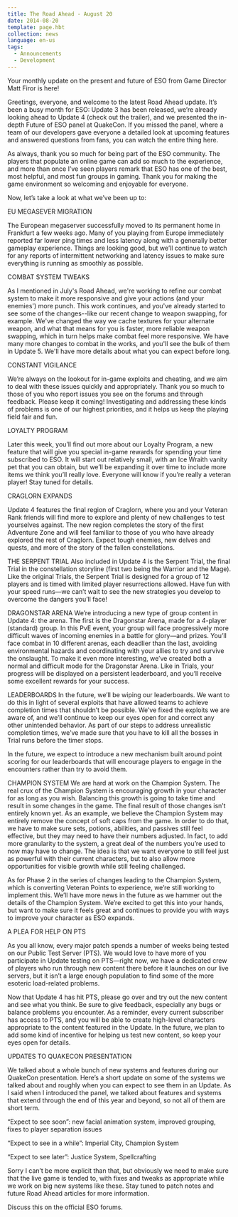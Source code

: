 ```yaml
---
title: The Road Ahead - August 20
date: 2014-08-20
template: page.hbt
collection: news
language: en-us
tags:
  - Announcements
  - Development
---
```


Your monthly update on the present and future of ESO from Game Director Matt Firor is here!

Greetings, everyone, and welcome to the latest Road Ahead update. It’s been a busy month for ESO: Update 3 has been released, we’re already looking ahead to Update 4 (check out the trailer), and we presented the in-depth Future of ESO panel at QuakeCon. If you missed the panel, where a team of our developers gave everyone a detailed look at upcoming features and answered questions from fans, you can watch the entire thing here.

As always, thank you so much for being part of the ESO community. The players that populate an online game can add so much to the experience, and more than once I’ve seen players remark that ESO has one of the best, most helpful, and most fun groups in gaming. Thank you for making the game environment so welcoming and enjoyable for everyone.

Now, let’s take a look at what we’ve been up to:

EU MEGASEVER MIGRATION

The European megaserver successfully moved to its permanent home in Frankfurt a few weeks ago. Many of you playing from Europe immediately reported far lower ping times and less latency along with a generally better gameplay experience. Things are looking good, but we’ll continue to watch for any reports of intermittent networking and latency issues to make sure everything is running as smoothly as possible.

COMBAT SYSTEM TWEAKS

As I mentioned in July's Road Ahead, we're working to refine our combat system to make it more responsive and give your actions (and your enemies') more punch. This work continues, and you've already started to see some of the changes--like our recent change to weapon swapping, for example. We've changed the way we cache textures for your alternate weapon, and what that means for you is faster, more reliable weapon swapping, which in turn helps make combat feel more responsive. We have many more changes to combat in the works, and you'll see the bulk of them in Update 5. We'll have more details about what you can expect before long.

CONSTANT VIGILANCE

We’re always on the lookout for in-game exploits and cheating, and we aim to deal with these issues quickly and appropriately. Thank you so much to those of you who report issues you see on the forums and through feedback. Please keep it coming! Investigating and addressing these kinds of problems is one of our highest priorities, and it helps us keep the playing field fair and fun.


LOYALTY PROGRAM

Later this week, you’ll find out more about our Loyalty Program, a new feature that will give you special in-game rewards for spending your time subscribed to ESO. It will start out relatively small, with an Ice Wraith vanity pet that you can obtain, but we’ll be expanding it over time to include more items we think you’ll really love. Everyone will know if you’re really a veteran player! Stay tuned for details.

CRAGLORN EXPANDS

Update 4 features the final region of Craglorn, where you and your Veteran Rank friends will find more to explore and plenty of new challenges to test yourselves against. The new region completes the story of the first Adventure Zone and will feel familiar to those of you who have already explored the rest of Craglorn. Expect tough enemies, new delves and quests, and more of the story of the fallen constellations.

THE SERPENT TRIAL
Also included in Update 4 is the Serpent Trial, the final Trial in the constellation storyline (first two being the Warrior and the Mage). Like the original Trials, the Serpent Trial is designed for a group of 12 players and is timed with limited player resurrections allowed. Have fun with your speed runs—we can’t wait to see the new strategies you develop to overcome the dangers you’ll face!

DRAGONSTAR ARENA
We’re introducing a new type of group content in Update 4: the arena. The first is the Dragonstar Arena, made for a 4-player (standard) group. In this PvE event, your group will face progressively more difficult waves of incoming enemies in a battle for glory—and prizes. You’ll face combat in 10 different arenas, each deadlier than the last, avoiding environmental hazards and coordinating with your allies to try and survive the onslaught. To make it even more interesting, we’ve created both a normal and difficult mode for the Dragonstar Arena. Like in Trials, your progress will be displayed on a persistent leaderboard, and you’ll receive some excellent rewards for your success.

LEADERBOARDS
In the future, we’ll be wiping our leaderboards. We want to do this in light of several exploits that have allowed teams to achieve completion times that shouldn’t be possible. We’ve fixed the exploits we are aware of, and we’ll continue to keep our eyes open for and correct any other unintended behavior. As part of our steps to address unrealistic completion times, we’ve made sure that you have to kill all the bosses in Trial runs before the timer stops.

In the future, we expect to introduce a new mechanism built around point scoring for our leaderboards that will encourage players to engage in the encounters rather than try to avoid them.

CHAMPION SYSTEM
We are hard at work on the Champion System. The real crux of the Champion System is encouraging growth in your character for as long as you wish. Balancing this growth is going to take time and result in some changes in the game. The final result of those changes isn’t entirely known yet. As an example, we believe the Champion System may entirely remove the concept of soft caps from the game. In order to do that, we have to make sure sets, potions, abilities, and passives still feel effective, but they may need to have their numbers adjusted. In fact, to add more granularity to the system, a great deal of the numbers you’re used to now may have to change. The idea is that we want everyone to still feel just as powerful with their current characters, but to also allow more opportunities for visible growth while still feeling challenged.

As for Phase 2 in the series of changes leading to the Champion System, which is converting Veteran Points to experience, we’re still working to implement this. We’ll have more news in the future as we hammer out the details of the Champion System. We’re excited to get this into your hands, but want to make sure it feels great and continues to provide you with ways to improve your character as ESO expands.

A PLEA FOR HELP ON PTS

As you all know, every major patch spends a number of weeks being tested on our Public Test Server (PTS). We would love to have more of you participate in Update testing on PTS—right now, we have a dedicated crew of players who run through new content there before it launches on our live servers, but it isn’t a large enough population to find some of the more esoteric load-related problems.

Now that Update 4 has hit PTS, please go over and try out the new content and see what you think. Be sure to give feedback, especially any bugs or balance problems you encounter. As a reminder, every current subscriber has access to PTS, and you will be able to create high-level characters appropriate to the content featured in the Update. In the future, we plan to add some kind of incentive for helping us test new content, so keep your eyes open for details.

UPDATES TO QUAKECON PRESENTATION

We talked about a whole bunch of new systems and features during our QuakeCon presentation. Here’s a short update on some of the systems we talked about and roughly when you can expect to see them in an Update. As I said when I introduced the panel, we talked about features and systems that extend through the end of this year and beyond, so not all of them are short term.

“Expect to see soon”: new facial animation system, improved grouping, fixes to player separation issues

“Expect to see in a while”: Imperial City, Champion System

“Expect to see later”: Justice System, Spellcrafting

Sorry I can’t be more explicit than that, but obviously we need to make sure that the live game is tended to, with fixes and tweaks as appropriate while we work on big new systems like these. Stay tuned to patch notes and future Road Ahead articles for more information.

Discuss this on the official ESO forums.